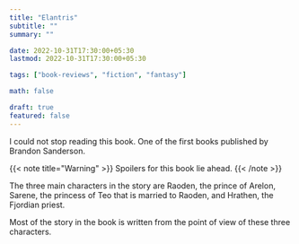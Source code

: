 ```yaml
---
title: "Elantris"
subtitle: ""
summary: ""

date: 2022-10-31T17:30:00+05:30
lastmod: 2022-10-31T17:30:00+05:30

tags: ["book-reviews", "fiction", "fantasy"]

math: false

draft: true
featured: false
---
```


I could not stop reading this book. 
One of the first books published by Brandon Sanderson. 

{{< note title="Warning" >}}
Spoilers for this book lie ahead. 
{{< /note >}}

The three main characters in the story are Raoden, the prince of Arelon, Sarene,
the princess of Teo that is married to Raoden, and Hrathen, the Fjordian priest. 

Most of the story in the book is written from the point of view of these three
characters. 
